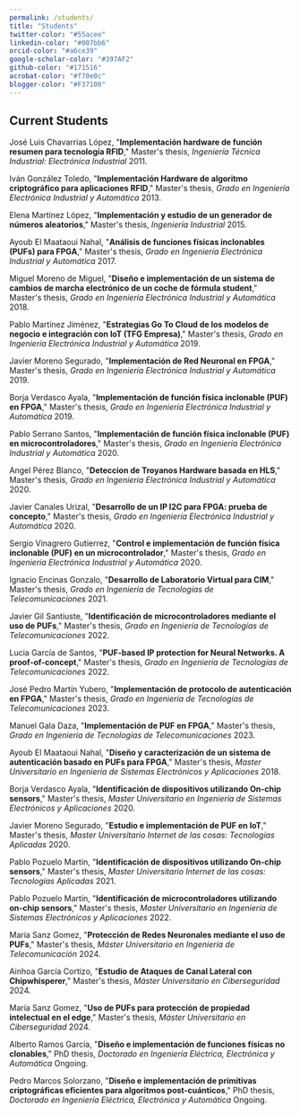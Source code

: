 ```yaml
---
permalink: /students/
title: "Students"
twitter-color: "#55acee"
linkedin-color: "#007bb6"
orcid-color: "#a6ce39"
google-scholar-color: "#397AF2"
github-color: "#171516"
acrobat-color: "#f70e0c"
blogger-color: "#F37100"
---
```

## Current Students

José Luis Chavarrias López, "**Implementación hardware de función resumen para tecnología RFID**," Master's thesis, *Ingeniería Técnica Industrial: Electrónica Industrial* 2011.

Iván González Toledo, "**Implementación Hardware de algoritmo criptográfico para aplicaciones RFID**," Master's thesis, *Grado en Ingeniería Electrónica Industrial y Automática* 2013.

Elena Martínez López, "**Implementación y estudio de un generador de números aleatorios**," Master's thesis, *Ingeniería Industrial* 2015.

Ayoub El Maataoui Nahal, "**Análisis de funciones físicas inclonables (PUFs) para FPGA**," Master's thesis, *Grado en Ingeniería Electrónica Industrial y Automática* 2017.

Miguel Moreno de Miguel, "**Diseño e implementación de un sistema de cambios de marcha electrónico de un coche de fórmula student**," Master's thesis, *Grado en Ingeniería Electrónica Industrial y Automática* 2018.

Pablo Martínez Jiménez, "**Estrategias Go To Cloud de los modelos de negocio e integración con IoT (TFG Empresa)**," Master's thesis, *Grado en Ingeniería Electrónica Industrial y Automática* 2019.

Javier Moreno Segurado, "**Implementación de Red Neuronal en FPGA**," Master's thesis, *Grado en Ingeniería Electrónica Industrial y Automática* 2019.

Borja Verdasco Ayala, "**Implementación de función física inclonable (PUF) en FPGA**," Master's thesis, *Grado en Ingeniería Electrónica Industrial y Automática* 2019.

Pablo Serrano Santos, "**Implementación de función física inclonable (PUF) en microcontroladores**," Master's thesis, *Grado en Ingeniería Electrónica Industrial y Automática* 2020.

Angel Pérez Blanco, "**Deteccion de Troyanos Hardware basada en HLS**," Master's thesis, *Grado en Ingeniería Electrónica Industrial y Automática* 2020.

Javier Canales Urizal, "**Desarrollo de un IP I2C para FPGA: prueba de concepto**," Master's thesis, *Grado en Ingeniería Electrónica Industrial y Automática* 2020.

Sergio Vinagrero Gutierrez, "**Control e implementación de función física inclonable (PUF) en un microcontrolador**," Master's thesis, *Grado en Ingeniería Electrónica Industrial y Automática* 2020.

Ignacio Encinas Gonzalo, "**Desarrollo de Laboratorio Virtual para CIM**," Master's thesis, *Grado en Ingeniería de Tecnologías de Telecomunicaciones* 2021.

Javier Gil Santiuste, "**Identificación de microcontroladores mediante el uso de PUFs**," Master's thesis, *Grado en Ingeniería de Tecnologías de Telecomunicaciones* 2022.

Lucia García de Santos, "**PUF-based IP protection for Neural Networks. A proof-of-concept**," Master's thesis, *Grado en Ingeniería de Tecnologías de Telecomunicaciones* 2022.

José Pedro Martín Yubero, "**Implementación de protocolo de autenticación en FPGA**," Master's thesis, *Grado en Ingeniería de Tecnologías de Telecomunicaciones* 2023.

Manuel Gala Daza, "**Implementación de PUF en FPGA**," Master's thesis, *Grado en Ingeniería de Tecnologías de Telecomunicaciones* 2023.

Ayoub El Maataoui Nahal, "**Diseño y caracterización de un sistema de autenticación basado en PUFs para FPGA**," Master's thesis, *Master Universitario en Ingeniería de Sistemas Electrónicos y Aplicaciones* 2018.

Borja Verdasco Ayala, "**Identificación de dispositivos utilizando On-chip sensors**," Master's thesis, *Master Universitario en Ingeniería de Sistemas Electrónicos y Aplicaciones* 2020.

Javier Moreno Segurado, "**Estudio e implementación de PUF en IoT**," Master's thesis, *Master Universitario Internet de las cosas: Tecnologías Aplicadas* 2020.

Pablo Pozuelo Martín, "**Identificación de dispositivos utilizando On-chip sensors**," Master's thesis, *Master Universitario Internet de las cosas: Tecnologías Aplicadas* 2021.

Pablo Pozuelo Martín, "**Identificación de microcontroladores utilizando on-chip sensors**," Master's thesis, *Master Universitario en Ingeniería de Sistemas Electrónicos y Aplicaciones* 2022.

María Sanz Gomez, "**Protección de Redes Neuronales mediante el uso de PUFs**," Master's thesis, *Máster Universitario en Ingeniería de Telecomunicación* 2024.

Ainhoa García Cortizo, "**Estudio de Ataques de Canal Lateral con Chipwhisperer**," Master's thesis, *Máster Universitario en Ciberseguridad* 2024.

María Sanz Gomez, "**Uso de PUFs para protección de propiedad intelectual en el edge**," Master's thesis, *Máster Universitario en Ciberseguridad* 2024.

Alberto Ramos García, "**Diseño e implementación de funciones físicas no clonables**," PhD thesis, *Doctorado en Ingeniería Eléctrica, Electrónica y Automática* Ongoing.

Pedro Marcos Solorzano, "**Diseño e implementación de primitivas criptográficas eficientes para algoritmos post-cuánticos**," PhD thesis, *Doctorado en Ingeniería Eléctrica, Electrónica y Automática* Ongoing.

